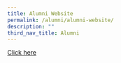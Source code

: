 ```yaml
---
title: Alumni Website
permalink: /alumni/alumni-website/
description: ""
third_nav_title: Alumni
---
```

[Click here](https://eunoiajcalumni.wixsite.com/website)
